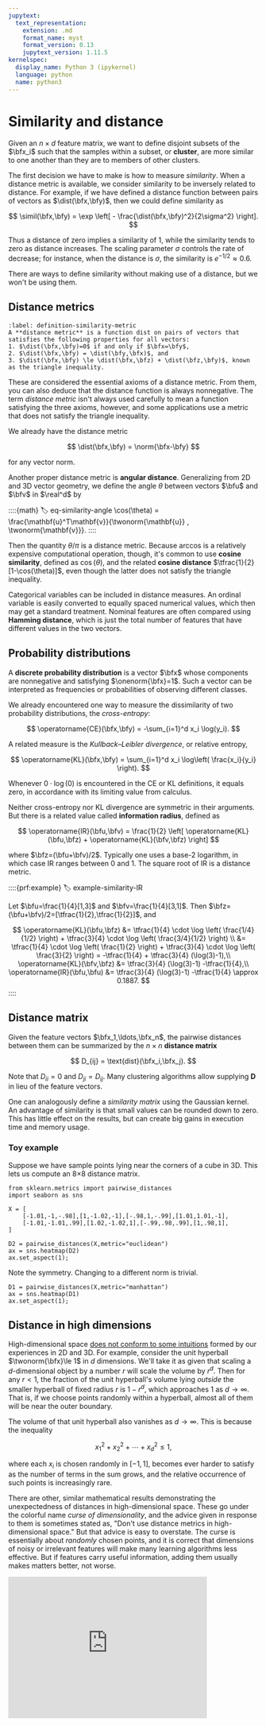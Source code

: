 ```yaml
---
jupytext:
  text_representation:
    extension: .md
    format_name: myst
    format_version: 0.13
    jupytext_version: 1.11.5
kernelspec:
  display_name: Python 3 (ipykernel)
  language: python
  name: python3
---
```


# Similarity and distance

Given an $n\times d$ feature matrix, we want to define disjoint subsets of the $\bfx_i$ such that the samples within a subset, or **cluster**, are more similar to one another than they are to members of other clusters.

The first decision we have to make is how to measure *similarity*. When a distance metric is available, we consider similarity to be inversely related to distance. For example, if we have defined a distance function between pairs of vectors as $\dist(\bfx,\bfy)$, then we could define similarity as 

$$
\simil(\bfx,\bfy) = \exp \left[ - \frac{\dist(\bfx,\bfy)^2}{2\sigma^2}  \right].
$$

Thus a distance of zero implies a similarity of 1, while the similarity tends to zero as distance increases. The scaling parameter $\sigma$ controls the rate of decrease; for instance, when the distance is $\sigma$, the similarity is $e^{-1/2}\approx 0.6$. 

There are ways to define similarity without making use of a distance, but we won't be using them.

## Distance metrics

````{prf:definition}
:label: definition-similarity-metric
A **distance metric** is a function dist on pairs of vectors that satisfies the following properties for all vectors:
1. $\dist(\bfx,\bfy)=0$ if and only if $\bfx=\bfy$,
2. $\dist(\bfx,\bfy) = \dist(\bfy,\bfx)$, and
3. $\dist(\bfx,\bfy) \le \dist(\bfx,\bfz) + \dist(\bfz,\bfy)$, known as the triangle inequality.
````

These are considered the essential axioms of a distance metric. From them, you can also deduce that the distance function is always nonnegative. The term *distance metric* isn't always used carefully to mean a function satisfying the three axioms, however, and some applications use a metric that does not satisfy the triangle inequality. 

We already have the distance metric

$$
\dist(\bfx,\bfy) = \norm{\bfx-\bfy}
$$

for any vector norm. 

Another proper distance metric is **angular distance**. Generalizing from 2D and 3D vector geometry, we define the angle $\theta$ between vectors $\bfu$ and $\bfv$ in $\real^d$ by

::::{math}
:label: eq-similarity-angle
\cos(\theta) = \frac{\mathbf{u}^T\mathbf{v}}{\twonorm{\mathbf{u}} \, \twonorm{\mathbf{v}}}.
::::

Then the quantity $\theta/\pi$ is a distance metric. Because arccos is a relatively expensive computational operation, though, it's common to use **cosine similarity**, defined as $\cos(\theta)$, and the related **cosine distance** $\tfrac{1}{2}[1-\cos(\theta)]$, even though the latter does not satisfy the triangle inequality.

Categorical variables can be included in distance measures. An ordinal variable is easily converted to equally spaced numerical values, which then may get a standard treatment. Nominal features are often compared using **Hamming distance**, which is just the total number of features that have different values in the two vectors.

## Probability distributions

A **discrete probability distribution** is a vector $\bfx$ whose components are nonnegative and satisfying $\onenorm{\bfx}=1$. Such a vector can be interpreted as frequencies or probabilities of observing different classes. 

We already encountered one way to measure the dissimilarity of two probability distributions, the *cross-entropy*:

$$
\operatorname{CE}(\bfx,\bfy) = -\sum_{i=1}^d x_i \log(y_i). 
$$

A related measure is the *Kullback–Leibler divergence*, or relative entropy,

$$
\operatorname{KL}(\bfx,\bfy) = \sum_{i=1}^d x_i \log\left( \frac{x_i}{y_i} \right).
$$

Whenever $0\cdot \log(0)$ is encountered in the CE or KL definitions, it equals zero, in accordance with its limiting value from calculus.

Neither cross-entropy nor KL divergence are symmetric in their arguments. But there is a related value called **information radius**, defined as

$$
\operatorname{IR}(\bfu,\bfv) = \frac{1}{2} \left[ \operatorname{KL}(\bfu,\bfz) + \operatorname{KL}(\bfv,\bfz) \right]
$$

where $\bfz=(\bfu+\bfv)/2$. Typically one uses a base-2 logarithm, in which case IR ranges between 0 and 1. The square root of IR is a distance metric.

::::{prf:example}
:label: example-similarity-IR

<!-- Let $\bfu=[1,0]$ and $\bfv=[0,1]$. Then $\bfz=(\bfu+\bfv)/2=[\tfrac{1}{2},\tfrac{1}{2}]$, and

$$
\operatorname{KL}(\bfu,\bfz)  &= 1\cdot \log \left( \frac{1}{1/2} \right) + 0 \cdot \log \left( \frac{0}{1/2} \right) = 1,
\operatorname{KL}(\bfv,\bfz)  &= 0 \cdot \log \left( \frac{0}{1/2} \right) + 1 \cdot \log \left( \frac{1}{1/2} \right) = 1,
\operatorname{IR}(\bfu,\bfu)  &= \frac{1}{2} \left[ 1 + 1 \right] = 1. 
$$

Not surprisingly, these distribution vectors are as far apart as you can get.  -->

Let $\bfu=\frac{1}{4}[1,3]$ and $\bfv=\frac{1}{4}[3,1]$. Then $\bfz=(\bfu+\bfv)/2=[\tfrac{1}{2},\tfrac{1}{2}]$, and

$$
\operatorname{KL}(\bfu,\bfz)  &= \tfrac{1}{4} \cdot \log \left( \frac{1/4}{1/2} \right) + \tfrac{3}{4} \cdot \log \left( \frac{3/4}{1/2} \right) \\ &= \tfrac{1}{4} \cdot \log \left( \frac{1}{2} \right) + \tfrac{3}{4} \cdot \log \left( \frac{3}{2} \right) = -\tfrac{1}{4} + \tfrac{3}{4} (\log(3)-1),\\
\operatorname{KL}(\bfv,\bfz)  &= \tfrac{3}{4} (\log(3)-1) -\tfrac{1}{4},\\
\operatorname{IR}(\bfu,\bfu)  &= \tfrac{3}{4} (\log(3)-1) -\tfrac{1}{4} \approx 0.1887.
$$
::::

## Distance matrix

Given the feature vectors $\bfx_1,\ldots,\bfx_n$, the pairwise distances between them can be summarized by the $n\times n$ **distance matrix**

$$
D_{ij} = \text{dist}(\bfx_i,\bfx_j).
$$

Note that $D_{ii}=0$ and $D_{ji}=D_{ij}$. Many clustering algorithms allow supplying $\mathbf{D}$ in lieu of the feature vectors.

One can analogously define a *similarity matrix* using the Gaussian kernel. An advantage of similarity is that small values can be rounded down to zero. This has little effect on the results, but can create big gains in execution time and memory usage. 

### Toy example

Suppose we have sample points lying near the corners of a cube in 3D. This lets us compute an 8×8 distance matrix.

```{code-cell} ipython3
from sklearn.metrics import pairwise_distances
import seaborn as sns

X = [
    [-1.01,-1,-.98],[1,-1.02,-1],[-.98,1,-.99],[1.01,1.01,-1], 
    [-1.01,-1.01,.99],[1.02,-1.02,1],[-.99,.98,.99],[1,.98,1], 
]

D2 = pairwise_distances(X,metric="euclidean")
ax = sns.heatmap(D2)
ax.set_aspect(1);
```

Note the symmetry. Changing to a different norm is trivial.

```{code-cell} ipython3
D1 = pairwise_distances(X,metric="manhattan")
ax = sns.heatmap(D1)
ax.set_aspect(1);
```

## Distance in high dimensions

High-dimensional space [does not conform to some intuitions](https://homes.cs.washington.edu/~pedrod/papers/cacm12.pdf) formed by our experiences in 2D and 3D. For example, consider the unit hyperball $\twonorm{\bfx}\le 1$ in $d$ dimensions. We'll take it as given that scaling a $d$-dimensional object by a number $r$ will scale the volume by $r^d$. Then for any $r<1$, the fraction of the unit hyperball's volume lying *outside* the smaller hyperball of fixed radius $r$ is $1-r^d$, which approaches $1$ as $d\to \infty$. That is, if we choose points randomly within a hyperball, almost all of them will be near the outer boundary. 

The volume of that unit hyperball also vanishes as $d\to \infty$. This is because the inequality

$$
x_1^2 + x_2^2 + \cdots + x_d^2 \le 1,
$$

where each $x_i$ is chosen randomly in $[-1,1]$, becomes ever harder to satisfy as the number of terms in the sum grows, and the relative occurrence of such points is increasingly rare.

There are other, similar mathematical results demonstrating the unexpectedness of distances in high-dimensional space. These go under the colorful name *curse of dimensionality*, and the advice given in response to them is sometimes stated as, "Don't use distance metrics in high-dimensional space." But that advice is easy to overstate. The curse is essentially about *randomly* chosen points, and it is correct that dimensions of noisy or irrelevant features will make many learning algorithms less effective. But if features carry useful information, adding them usually makes matters better, not worse.


<div style="max-width:400px"><div style="position:relative;padding-bottom:71.25%"><iframe id="kaltura_player" src="https://cdnapisec.kaltura.com/p/2358381/sp/235838100/embedIframeJs/uiconf_id/43030021/partner_id/2358381?iframeembed=true&playerId=kaltura_player&entry_id=1_ch3se4hk&flashvars[streamerType]=auto&amp;flashvars[localizationCode]=en&amp;flashvars[leadWithHTML5]=true&amp;flashvars[sideBarContainer.plugin]=true&amp;flashvars[sideBarContainer.position]=left&amp;flashvars[sideBarContainer.clickToClose]=true&amp;flashvars[chapters.plugin]=true&amp;flashvars[chapters.layout]=vertical&amp;flashvars[chapters.thumbnailRotator]=false&amp;flashvars[streamSelector.plugin]=true&amp;flashvars[EmbedPlayer.SpinnerTarget]=videoHolder&amp;flashvars[dualScreen.plugin]=true&amp;flashvars[Kaltura.addCrossoriginToIframe]=true&amp;&wid=1_x7vnms1y" width="400" height="285" allowfullscreen webkitallowfullscreen mozAllowFullScreen allow="autoplay *; fullscreen *; encrypted-media *" sandbox="allow-forms allow-same-origin allow-scripts allow-top-navigation allow-pointer-lock allow-popups allow-modals allow-orientation-lock allow-popups-to-escape-sandbox allow-presentation allow-top-navigation-by-user-activation" frameborder="0" title="Kaltura Player" style="position:absolute;top:0;left:0;width:100%;height:100%"></iframe></div></div>